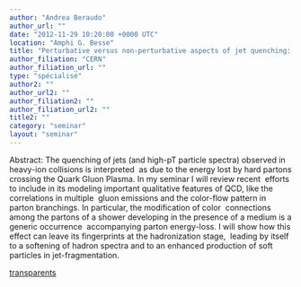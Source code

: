 ```yaml
---
author: "Andrea Beraudo"
author_url: ""
date: "2012-11-29 10:20:00 +0000 UTC"
location: "Amphi G. Besse"
title: "Perturbative versus non-perturbative aspects of jet quenching: in-medium breaking of color coherence"
author_filiation: "CERN"
author_filiation_url: ""
type: "spécialisé"
author2: ""
author_url2: ""
author_filiation2: ""
author_filiation_url2: ""
title2: ""
category: "seminar" 
layout: "seminar"
---
```

Abstract: The quenching of jets (and high-pT particle spectra) observed in heavy-ion collisions is interpreted  as due to the energy lost by hard partons crossing the Quark Gluon Plasma. In my seminar I will review recent  efforts to include in its modeling important qualitative features of QCD, like the correlations in multiple  gluon emissions and the color-flow pattern in parton branchings. In particular, the modification of color  connections among the partons of a shower developing in the presence of a medium is a generic occurrence  accompanying parton energy-loss. I will show how this effect can leave its fingerprints at the hadronization stage,  leading by itself to a softening of hadron spectra and to an enhanced production of soft particles in jet-fragmentation.

[transparents](images/Communication/seminaires/AndreaBeraudo.pdf)
